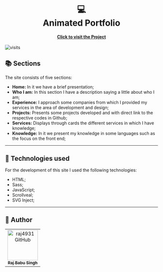 
 <h1 align = "center">
 💻 <br>Animated Portfolio
 </h1>

 <h4 align = "center"> <a href="https://github.com/raj4931/animatd-portfolio-Rajmain.git"> Click to visit the Project </a> </h4> 

![visits](https://visit-counter.vercel.app/counter.png?page=https%3A%2F%2Fgithub.com%2FPrakasRavichandran%2Fanimatd-portfolio&s=40&c=00ff00&bg=00000000&no=2&ff=digi&tb=&ta=)

 ## 📚 Sections

 The site consists of five sections:

 - **Home:** In it we have a brief presentation;
 - **Who I am:** In this section I have a description saying a little about who I am;
 - **Experience:** I approach some companies from which I provided my services in the area of ​​development and design;
 - **Projects:** Presents some projects developed and with direct link to the respective codes in Github;
 - **Services:** Displays through cards the different services in which I have knowledge;
 - **Knowledge:** In it we present my knowledge in some languages ​​such as the focus on the front end;

 ---

 ## 💼 Technologies used

 For the development of this site I used the following technologies:

 - HTML;
 - Sass;
 - JavaScript;
 - Scrollveal;
 - SVG Inject;

 ---

 <H2> 🦄 Author </h2>

 <table>
  <tr>
    <td align="center">
      <a href="https://github.com/raj4931">
        <img src="https://avatars.githubusercontent.com/u/85834102?v=4" width="100px;" alt="raj4931 GitHub"/><br>
        <sub>
          <b>Raj Babu Singh</b>
        </sub>
      </a>
    </td>
  </tr>
</table>
